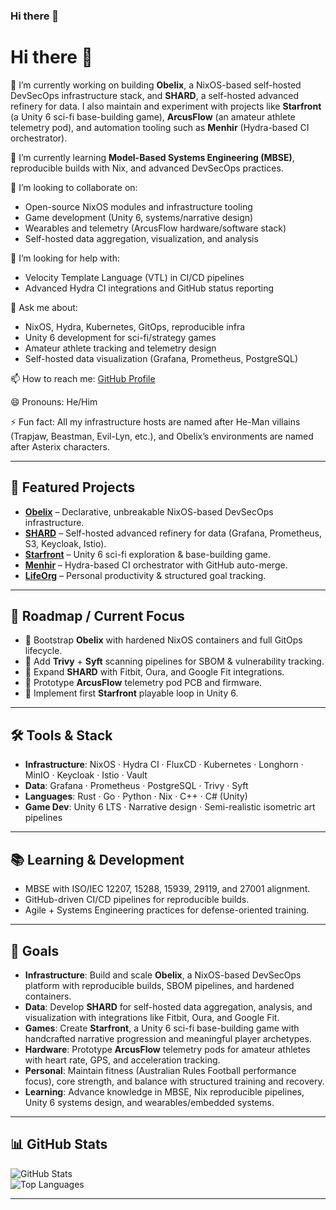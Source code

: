 ### Hi there 👋

<!--
**shinedog/shinedog** is a ✨ _special_ ✨ repository because its `README.md` (this file) appears on your GitHub profile.

Here are some ideas to get you started:
-->
# Hi there 👋

🔭 I’m currently working on building **Obelix**, a NixOS-based self-hosted DevSecOps infrastructure stack, and **SHARD**, a self-hosted advanced refinery for data. I also maintain and experiment with projects like **Starfront** (a Unity 6 sci-fi base-building game), **ArcusFlow** (an amateur athlete telemetry pod), and automation tooling such as **Menhir** (Hydra-based CI orchestrator).

🌱 I’m currently learning **Model-Based Systems Engineering (MBSE)**, reproducible builds with Nix, and advanced DevSecOps practices.

👯 I’m looking to collaborate on:
- Open-source NixOS modules and infrastructure tooling  
- Game development (Unity 6, systems/narrative design)  
- Wearables and telemetry (ArcusFlow hardware/software stack)  
- Self-hosted data aggregation, visualization, and analysis  

🤔 I’m looking for help with:
- Velocity Template Language (VTL) in CI/CD pipelines  
- Advanced Hydra CI integrations and GitHub status reporting  

💬 Ask me about:
- NixOS, Hydra, Kubernetes, GitOps, reproducible infra  
- Unity 6 development for sci-fi/strategy games  
- Amateur athlete tracking and telemetry design  
- Self-hosted data visualization (Grafana, Prometheus, PostgreSQL)  

📫 How to reach me: [GitHub Profile](https://github.com/shinedog)  

😄 Pronouns: He/Him  

⚡ Fun fact: All my infrastructure hosts are named after He-Man villains (Trapjaw, Beastman, Evil-Lyn, etc.), and Obelix’s environments are named after Asterix characters.  

---

## 🚀 Featured Projects

- [**Obelix**](https://github.com/shinedog/obelix) – Declarative, unbreakable NixOS-based DevSecOps infrastructure.  
- [**SHARD**](https://github.com/shinedog/shard) – Self-hosted advanced refinery for data (Grafana, Prometheus, S3, Keycloak, Istio).  
- [**Starfront**](https://github.com/shinedog/probable-robot) – Unity 6 sci-fi exploration & base-building game.  
- [**Menhir**](https://github.com/shinedog/menhir) – Hydra-based CI orchestrator with GitHub auto-merge.  
- [**LifeOrg**](https://github.com/shinedog/lifeOrg) – Personal productivity & structured goal tracking.  

---

## 🧭 Roadmap / Current Focus

- 🔹 Bootstrap **Obelix** with hardened NixOS containers and full GitOps lifecycle.  
- 🔹 Add **Trivy** + **Syft** scanning pipelines for SBOM & vulnerability tracking.  
- 🔹 Expand **SHARD** with Fitbit, Oura, and Google Fit integrations.  
- 🔹 Prototype **ArcusFlow** telemetry pod PCB and firmware.  
- 🔹 Implement first **Starfront** playable loop in Unity 6.  

---

## 🛠️ Tools & Stack

- **Infrastructure**: NixOS · Hydra CI · FluxCD · Kubernetes · Longhorn · MinIO · Keycloak · Istio · Vault  
- **Data**: Grafana · Prometheus · PostgreSQL · Trivy · Syft  
- **Languages**: Rust · Go · Python · Nix · C++ · C# (Unity)  
- **Game Dev**: Unity 6 LTS · Narrative design · Semi-realistic isometric art pipelines  

---

## 📚 Learning & Development

- MBSE with ISO/IEC 12207, 15288, 15939, 29119, and 27001 alignment.  
- GitHub-driven CI/CD pipelines for reproducible builds.  
- Agile + Systems Engineering practices for defense-oriented training.  

---

## 🎯 Goals

- **Infrastructure**: Build and scale **Obelix**, a NixOS-based DevSecOps platform with reproducible builds, SBOM pipelines, and hardened containers.  
- **Data**: Develop **SHARD** for self-hosted data aggregation, analysis, and visualization with integrations like Fitbit, Oura, and Google Fit.  
- **Games**: Create **Starfront**, a Unity 6 sci-fi base-building game with handcrafted narrative progression and meaningful player archetypes.  
- **Hardware**: Prototype **ArcusFlow** telemetry pods for amateur athletes with heart rate, GPS, and acceleration tracking.  
- **Personal**: Maintain fitness (Australian Rules Football performance focus), core strength, and balance with structured training and recovery.  
- **Learning**: Advance knowledge in MBSE, Nix reproducible pipelines, Unity 6 systems design, and wearables/embedded systems. 

---

## 📊 GitHub Stats

![GitHub Stats](https://github-readme-stats.vercel.app/api?username=shinedog&show_icons=true&theme=tokyonight)  
![Top Languages](https://github-readme-stats.vercel.app/api/top-langs/?username=shinedog&layout=compact&theme=tokyonight)  

---